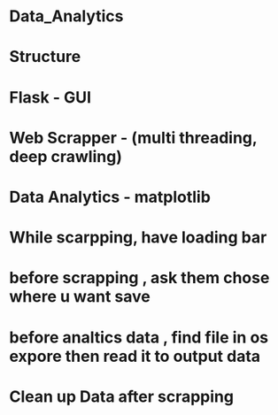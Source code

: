# Data_Analytics
 
# Structure 

# Flask - GUI 
# Web Scrapper - (multi threading, deep crawling)
# Data Analytics - matplotlib 
# While scarpping, have loading bar 
# before scrapping , ask them chose where u want save 
# before analtics data , find file in os expore then read it to output data 
# Clean up Data after scrapping